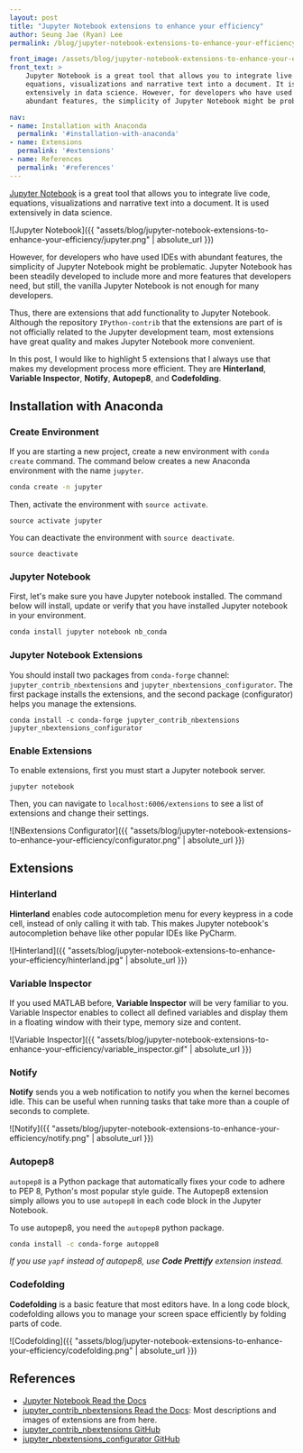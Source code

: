 ```yaml
---
layout: post
title: "Jupyter Notebook extensions to enhance your efficiency"
author: Seung Jae (Ryan) Lee
permalink: /blog/jupyter-notebook-extensions-to-enhance-your-efficiency

front_image: /assets/blog/jupyter-notebook-extensions-to-enhance-your-efficiency/front.svg
front_text: >
    Jupyter Notebook is a great tool that allows you to integrate live code,
    equations, visualizations and narrative text into a document. It is used
    extensively in data science. However, for developers who have used IDEs with
    abundant features, the simplicity of Jupyter Notebook might be problematic.

nav:
- name: Installation with Anaconda
  permalink: '#installation-with-anaconda'
- name: Extensions
  permalink: '#extensions'
- name: References
  permalink: '#references'
---
```


[Jupyter Notebook](http://jupyter.org/) is a great tool that allows you to integrate live code, equations, visualizations and narrative text into a document. It is used extensively in data science.

![Jupyter Notebook]({{ "assets/blog/jupyter-notebook-extensions-to-enhance-your-efficiency/jupyter.png" | absolute_url }})

However, for developers who have used IDEs with abundant features, the simplicity of Jupyter Notebook might be problematic. Jupyter Notebook has been steadily developed to include more and more features that developers need, but still, the vanilla Jupyter Notebook is not enough for many developers.

Thus, there are extensions that add functionality to Jupyter Notebook. Although the repository  `IPython-contrib` that the extensions are part of is not officially related to the Jupyter development team, most extensions have great quality and makes Jupyter Notebook more convenient.

In this post, I would like to highlight 5 extensions that I always use that makes my development process more efficient. They are **Hinterland**, **Variable Inspector**, **Notify**, **Autopep8**, and **Codefolding**.



## Installation with Anaconda

### Create Environment

If you are starting a new project, create a new environment with `conda create` command. The command below creates a new Anaconda environment with the name `jupyter`.

```bash
conda create -n jupyter
```

Then, activate the environment with `source activate`.

```
source activate jupyter
```

You can deactivate the environment with `source deactivate`.

```
source deactivate
```

### Jupyter Notebook

First, let's make sure you have Jupyter notebook installed. The command below will install, update or verify that you have installed Jupyter notebook in your environment.

```bash
conda install jupyter notebook nb_conda
```

### Jupyter Notebook Extensions

You should install two packages from `conda-forge` channel: `jupyter_contrib_nbextensions` and `jupyter_nbextensions_configurator`. The first package installs the extensions, and the second package (configurator) helps you manage the extensions.

```
conda install -c conda-forge jupyter_contrib_nbextensions jupyter_nbextensions_configurator
```

### Enable Extensions

To enable extensions, first you must start a Jupyter notebook server.

```
jupyter notebook
```

Then, you can navigate to `localhost:6006/extensions` to see a list of extensions and change their settings.

![NBextensions Configurator]({{ "assets/blog/jupyter-notebook-extensions-to-enhance-your-efficiency/configurator.png" | absolute_url }})



## Extensions

### Hinterland

**Hinterland** enables code autocompletion menu for every keypress in a code cell, instead of only calling it with tab. This makes Jupyter notebook's autocompletion behave like other popular IDEs like PyCharm.

![Hinterland]({{ "assets/blog/jupyter-notebook-extensions-to-enhance-your-efficiency/hinterland.jpg" | absolute_url }})

### Variable Inspector

If you used MATLAB before, **Variable Inspector** will be very familiar to you. Variable Inspector enables to collect all defined variables and display them in a floating window with their type, memory size and content.

![Variable Inspector]({{ "assets/blog/jupyter-notebook-extensions-to-enhance-your-efficiency/variable_inspector.gif" | absolute_url }})

### Notify

**Notify** sends you a web notification to notify you when the kernel becomes idle. This can be useful when running tasks that take more than a couple of seconds to complete.

![Notify]({{ "assets/blog/jupyter-notebook-extensions-to-enhance-your-efficiency/notify.png" | absolute_url }})

### Autopep8

`autopep8` is a Python package that automatically fixes your code to adhere to PEP 8, Python's most popular style guide. The Autopep8 extension simply allows you to use `autopep8` in each code block in the  Jupyter Notebook.

To use autopep8, you need the `autopep8` python package.

```bash
conda install -c conda-forge autoppe8
```

*If you use `yapf` instead of autopep8, use **Code Prettify** extension instead.*

### Codefolding

**Codefolding** is a basic feature that most editors have. In a long code block, codefolding allows you to manage your screen space efficiently by folding parts of code.

![Codefolding]({{ "assets/blog/jupyter-notebook-extensions-to-enhance-your-efficiency/codefolding.png" | absolute_url }})

## References

* [Jupyter Notebook Read the Docs](https://jupyter-notebook.readthedocs.io/en/stable/)
* [jupyter_contrib_nbextensions Read the Docs](http://jupyter-contrib-nbextensions.readthedocs.io): Most descriptions and images of extensions are from here.
* [jupyter_contrib_nbextensions GitHub](https://github.com/ipython-contrib/jupyter_contrib_nbextensions)
* [jupyter_nbextensions_configurator GitHub](https://github.com/Jupyter-contrib/jupyter_nbextensions_configurator)